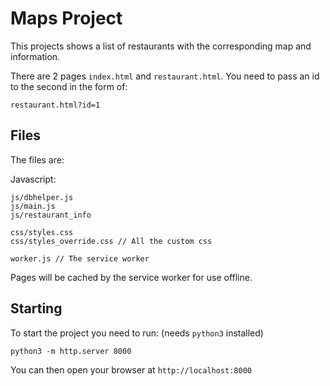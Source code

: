 # Maps Project

This projects shows a list of restaurants with the corresponding map and information.

There are 2 pages `index.html` and `restaurant.html`. You need to pass an id to the second in the form of:

`restaurant.html?id=1`



## Files

The files are:

Javascript:

```
js/dbhelper.js
js/main.js
js/restaurant_info
```

```
css/styles.css
css/styles_override.css // All the custom css
```

```
worker.js // The service worker
```

Pages will be cached by the service worker for use offline.

## Starting

To start the project you need to run: (needs `python3` installed)

`python3 -m http.server 8000`

You can then open your browser at `http://localhost:8000`
